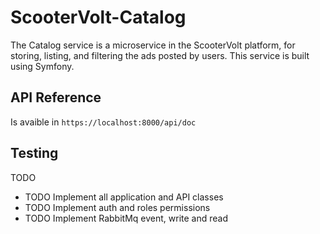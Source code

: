 # ScooterVolt-Catalog
The Catalog service is a microservice in the ScooterVolt platform, for storing, listing, and filtering the ads posted by users. This service is built using Symfony.

## API Reference

Is avaible in ```https://localhost:8000/api/doc```

## Testing

TODO
- TODO Implement all application and API classes
- TODO Implement auth and roles permissions
- TODO Implement RabbitMq event, write and read